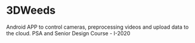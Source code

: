 # 3DWeeds
Android APP to control cameras, preprocessing videos and upload data to the cloud. PSA and Senior Design Course - I-2020 
